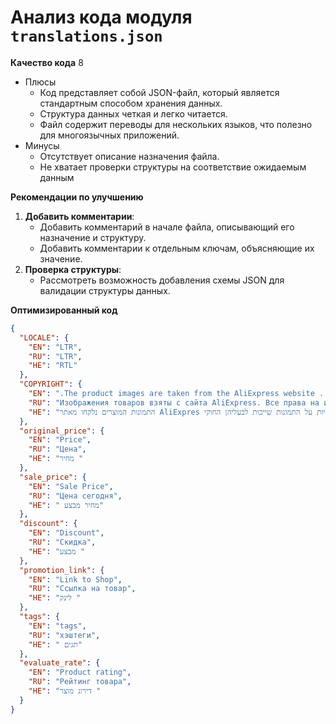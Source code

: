# Анализ кода модуля `translations.json`

**Качество кода**
8
 -  Плюсы
    - Код представляет собой JSON-файл, который является стандартным способом хранения данных.
    - Структура данных четкая и легко читается.
    - Файл содержит переводы для нескольких языков, что полезно для многоязычных приложений.
 -  Минусы
    - Отсутствует описание назначения файла.
    - Не хватает проверки структуры на соответствие ожидаемым данным

**Рекомендации по улучшению**

1.  **Добавить комментарии**:
    - Добавить комментарий в начале файла, описывающий его назначение и структуру.
    - Добавить комментарии к отдельным ключам, объясняющие их значение.
2.  **Проверка структуры**:
    -  Рассмотреть возможность добавления схемы JSON для валидации структуры данных.

**Оптимизированный код**
```json
{
  "LOCALE": {
    "EN": "LTR",
    "RU": "LTR",
    "HE": "RTL"
  },
  "COPYRIGHT": {
    "EN": ".The product images are taken from the AliExpress website . All rights to the images belong to their respective owners",
    "RU": "Изображения товаров взяты с сайта AliExpress. Все права на изображения принадлежат их владельцам",
    "HE": "התמונות המוצרים נלקחו מאתר AliExpres ר כל הזכויות על התמונות שייכות לבעליהן החוקי"
  },
  "original_price": {
    "EN": "Price",
    "RU": "Цена",
    "HE": "מחיר "
  },
  "sale_price": {
    "EN": "Sale Price",
    "RU": "Цена сегодня",
    "HE": " מחיר מבצע"
  },
  "discount": {
    "EN": "Discount",
    "RU": "Скидка",
    "HE": "מבצע "
  },
  "promotion_link": {
    "EN": "Link to Shop",
    "RU": "Ссылка на товар",
    "HE": "לינק "
  },
  "tags": {
    "EN": "tags",
    "RU": "хэштеги",
    "HE": " תגים"
  },
  "evaluate_rate": {
    "EN": "Product rating",
    "RU": "Рейтинг товара",
    "HE": "דירוג מוצר "
  }
}
```
